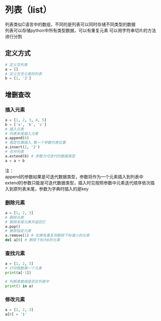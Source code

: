 # 列表（list）

列表类似C语言中的数组，不同的是列表可以同时存储不同类型的数据  
列表可以存储python中所有类型数据，可以有重复元素
可以用字符串切片的方法进行分割  

## 定义方式

```python
# 定义空列表
a = []
# 定义包含元素的列表
b = [1, '2']
```

## 增删查改

### 插入元素
```python
a = [1, 2, 3, 4, 5]
b = ['a', 'b', 'c']
# 插入元素
# 列表末尾插入元素
a.append(6)
# 指定位置插入,第一个参数代表位置
a.insert(2, '2')
# 合并列表
a.extend(b) # 参数为可迭代的数据类型
a = a + b
```

注：  
append的参数如果是可迭代数据类型，参数将作为一个元素插入到列表中  
extend的参数只能是可迭代数据类型，插入时见按照参数中元素迭代顺序依次插入到原列表末尾，参数为字典时插入的是key
    

### 删除元素

```python
a = [1, 2, 3]
# 删除元素
# 删除末尾元素并返回它
a.pop()
# 删除指定元素
a.remove(1) # 如果有重复则删除下标值小的元素
del a[0] # 删除下标为0的元素
```

### 查找元素

```python
a = [1, 2, 3]
# 打印倒数第一个元素
print(a[-1])

# 判断某数值是否在列表中
print(1 in a)
```

### 修改元素

```python
a = [1, 2, 3]
a[0] = '1'
```
